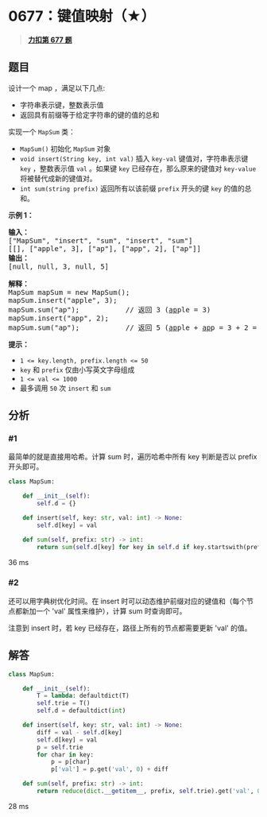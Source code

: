 # 0677：键值映射（★）


> <u>**[力扣第 677 题](https://leetcode.cn/problems/map-sum-pairs/)**</u>

## 题目

<p>设计一个 map ，满足以下几点:</p>

<ul>
<li>字符串表示键，整数表示值</li>
<li>返回具有前缀等于给定字符串的键的值的总和</li>
</ul>

<p>实现一个 <code>MapSum</code> 类：</p>

<ul>
<li><code>MapSum()</code> 初始化 <code>MapSum</code> 对象</li>
<li><code>void insert(String key, int val)</code> 插入 <code>key-val</code> 键值对，字符串表示键 <code>key</code> ，整数表示值 <code>val</code> 。如果键 <code>key</code> 已经存在，那么原来的键值对 <code>key-value</code> 将被替代成新的键值对。</li>
<li><code>int sum(string prefix)</code> 返回所有以该前缀 <code>prefix</code> 开头的键 <code>key</code> 的值的总和。</li>
</ul>



<p><strong>示例 1：</strong></p>

<pre>
<strong>输入：</strong>
["MapSum", "insert", "sum", "insert", "sum"]
[[], ["apple", 3], ["ap"], ["app", 2], ["ap"]]
<strong>输出：</strong>
[null, null, 3, null, 5]

<strong>解释：</strong>
MapSum mapSum = new MapSum();
mapSum.insert("apple", 3);
mapSum.sum("ap");           // 返回 3 (<u>ap</u>ple = 3)
mapSum.insert("app", 2);
mapSum.sum("ap");           // 返回 5 (<u>ap</u>ple + <u>ap</u>p = 3 + 2 = 5)
</pre>



<p><strong>提示：</strong></p>

<ul>
<li><code>1 &lt;= key.length, prefix.length &lt;= 50</code></li>
<li><code>key</code> 和 <code>prefix</code> 仅由小写英文字母组成</li>
<li><code>1 &lt;= val &lt;= 1000</code></li>
<li>最多调用 <code>50</code> 次 <code>insert</code> 和 <code>sum</code></li>
</ul>


## 分析

### #1

最简单的就是直接用哈希。计算 sum 时，遍历哈希中所有 key 判断是否以 prefix 开头即可。

```python
class MapSum:

    def __init__(self):
        self.d = {}

    def insert(self, key: str, val: int) -> None:
        self.d[key] = val

    def sum(self, prefix: str) -> int:
        return sum(self.d[key] for key in self.d if key.startswith(prefix))
```

36 ms

### #2

还可以用字典树优化时间。在 insert 时可以动态维护前缀对应的键值和（每个节点都新加一个 'val' 属性来维护），计算 sum 时查询即可。

注意到 insert 时，若 key 已经存在，路径上所有的节点都需要更新 'val' 的值。


## 解答

```python
class MapSum:

    def __init__(self):
        T = lambda: defaultdict(T)
        self.trie = T()
        self.d = defaultdict(int)

    def insert(self, key: str, val: int) -> None:
        diff = val - self.d[key]
        self.d[key] = val
        p = self.trie
        for char in key:
            p = p[char]
            p['val'] = p.get('val', 0) + diff

    def sum(self, prefix: str) -> int:
        return reduce(dict.__getitem__, prefix, self.trie).get('val', 0)
```

28 ms
